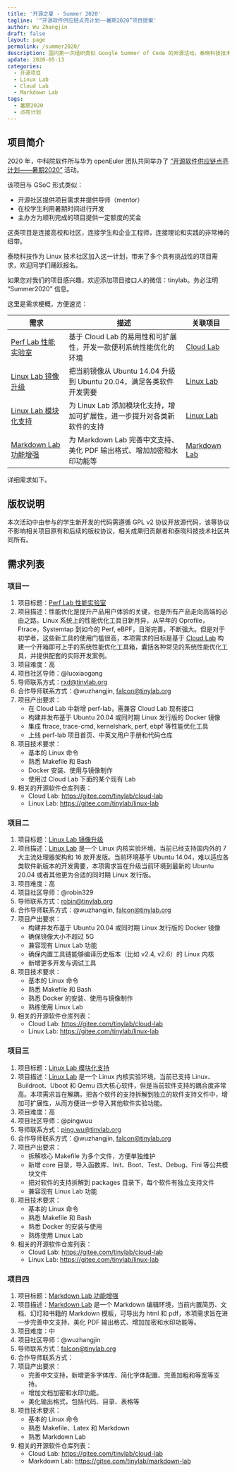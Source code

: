 ```yaml
---
title: '开源之夏 - Summer 2020'
tagline: '“开源软件供应链点亮计划——暑期2020”项目提案'
author: Wu Zhangjin
draft: false
layout: page
permalink: /summer2020/
description: 国内第一次组织类似 Google Summer of Code 的开源活动，泰晓科技技术社区踊跃报名，将携 Cloud Lab、Linux Lab、Markdown Lab 等项目参加，欢迎大家报名。
update: 2020-05-13
categories:
  - 开源项目
  - Linux Lab
  - Cloud Lab
  - Markdown Lab
tags:
  - 暑期2020
  - 点亮计划
---
```


## 项目简介

2020 年，中科院软件所与华为 openEuler 团队共同举办了 [“开源软件供应链点亮计划——暑期2020”](https://isrc.iscas.ac.cn/summer2020/) 活动。

该项目与 GSoC 形式类似：

* 开源社区提供项目需求并提供导师（mentor）
* 在校学生利用暑期时间进行开发
* 主办方为顺利完成的项目提供一定额度的奖金

这类项目是连接高校和社区，连接学生和企业工程师，连接理论和实践的非常棒的纽带。

泰晓科技作为 Linux 技术社区加入这一计划，带来了多个具有挑战性的项目需求，欢迎同学们踊跃报名。

如果您对我们的项目感兴趣，欢迎添加项目接口人的微信：tinylab。务必注明 “Summer2020” 信息。

这里是需求梗概，方便速览：

| 需求                   |  描述                                                                   | 关联项目
|------------------------|-------------------------------------------------------------------------|-------------
| [Perf Lab  性能实验室][1]   | 基于 Cloud Lab 的易用性和可扩展性，开发一款便利系统性能优化的环境       | [Cloud Lab](https://tinylab.org/cloud-lab)
| [Linux Lab 镜像升级][2]     | 把当前镜像从 Ubuntu 14.04 升级到 Ubuntu 20.04，满足各类软件开发需要     | [Linux Lab](https://tinylab.org/linux-lab)
| [Linux Lab 模块化支持][3]   | 为 Linux Lab 添加模块化支持，增加可扩展性，进一步提升对各类新软件的支持 | [Linux Lab](https://tinylab.org/linux-lab)
| [Markdown Lab 功能增强][4]  | 为 Markdown Lab 完善中文支持、美化 PDF 输出格式、增加加密和水印功能等   | [Markdown Lab](https://tinylab.org/markdown-lab)

详细需求如下。

## 版权说明

本次活动中由参与的学生新开发的代码需遵循 GPL v2 协议开放源代码，该等协议不影响相关项目原有和后续的版权协议，相关成果归贡献者和泰晓科技技术社区共同所有。

## 需求列表

### 项目一

1. 项目标题：[Perf Lab 性能实验室][1]
2. 项目描述：性能优化是提升产品用户体验的关键，也是所有产品走向高端的必由之路。Linux 系统上的性能优化工具日新月异，从早年的 Oprofile，Ftrace，Systemtap 到如今的 Perf, eBPF，日渐完善，不断强大。但是对于初学者，这些新工具的使用门槛很高，本项需求的目标是基于 [Cloud Lab](https://tinylab.org/cloud-lab) 构建一个开箱即可上手的系统性能优化工具箱，囊括各种常见的系统性能优化工具，并提供配套的实际开发案例。
3. 项目难度：高
4. 项目社区导师：@luoxiaogang
5. 导师联系方式：rxd@tinylab.org
6. 合作导师联系方式：@wuzhangjin, falcon@tinylab.org
7. 项目产出要求：
   - 在 Cloud Lab 中新增 perf-lab，需兼容 Cloud Lab 现有接口
   - 构建并发布基于 Ubuntu 20.04 或同时期 Linux 发行版的 Docker 镜像
   - 集成 ftrace, trace-cmd, kernelshark, perf, ebpf 等性能优化工具
   - 上线 perf-lab 项目首页、中英文用户手册和代码仓库
8. 项目技术要求：
   - 基本的 Linux 命令
   - 熟悉 Makefile 和 Bash
   - Docker 安装、使用与镜像制作
   - 使用过 Cloud Lab 下面的某个现有 Lab
9. 相关的开源软件仓库列表：
   - Cloud Lab: <https://gitee.com/tinylab/cloud-lab>
   - Linux Lab: <https://gitee.com/tinylab/linux-lab>

### 项目二

1. 项目标题：[Linux Lab 镜像升级][2]
2. 项目描述：[Linux Lab](https://tinylab.org/linux-lab) 是一个 Linux 内核实验环境，当前已经支持国内外的 7 大主流处理器架构和 16 款开发版。当前环境基于 Ubuntu 14.04，难以适应各类软件新版本的开发需要，本项需求旨在升级当前环境到最新的 Ubuntu 20.04 或者其他更为合适的同时期 Linux 发行版。
3. 项目难度：高
4. 项目社区导师：@robin329
5. 导师联系方式：robin@tinylab.org
6. 合作导师联系方式：@wuzhangjin, falcon@tinylab.org
7. 项目产出要求：
   - 构建并发布基于 Ubuntu 20.04 或同时期 Linux 发行版的 Docker 镜像
   - 确保镜像大小不超过 5G
   - 兼容现有 Linux Lab 功能
   - 确保内置工具链能够编译历史版本（比如 v2.4, v2.6）的 Linux 内核
   - 新增更多开发与调试工具
8. 项目技术要求：
   - 基本的 Linux 命令
   - 熟悉 Makefile 和 Bash
   - 熟悉 Docker 的安装、使用与镜像制作
   - 熟练使用 Linux Lab
9. 相关的开源软件仓库列表：
   - Cloud Lab: <https://gitee.com/tinylab/cloud-lab>
   - Linux Lab: <https://gitee.com/tinylab/linux-lab>

### 项目三

1. 项目标题：[Linux Lab 模块化支持][3]
2. 项目描述：[Linux Lab](https://tinylab.org/linux-lab) 是一个 Linux 内核实验环境，当前已支持 Linux、Buildroot、Uboot 和 Qemu 四大核心软件，但是当前软件支持的耦合度非常高。本项需求旨在解耦，把各个软件的支持拆解到独立的软件支持文件中，增加可扩展性，从而方便进一步导入其他软件实验功能。
3. 项目难度：高
4. 项目社区导师：@pingwuu
5. 导师联系方式：ping.wu@tinylab.org
6. 合作导师联系方式：@wuzhangjin, falcon@tinylab.org
7. 项目产出要求：
   - 拆解核心 Makefile 为多个文件，方便单独维护
   - 新增 core 目录，导入函数库、Init、Boot、Test、Debug、Fini 等公共模块文件
   - 把对软件的支持拆解到 packages 目录下，每个软件有独立支持文件
   - 兼容现有 Linux Lab 功能
8. 项目技术要求：
   - 基本的 Linux 命令
   - 熟悉 Makefile 和 Bash
   - 熟悉 Docker 的安装与使用
   - 熟练使用 Linux Lab
9. 相关的开源软件仓库列表：
   - Cloud Lab: <https://gitee.com/tinylab/cloud-lab>
   - Linux Lab: <https://gitee.com/tinylab/linux-lab>

### 项目四

1. 项目标题：[Markdown Lab 功能增强][4]
2. 项目描述：[Markdown Lab](https://tinylab.org/markdown-lab) 是一个 Markdown 编辑环境，当前内置简历、文档、幻灯和书籍的 Markdown 模板，可导出为 html 和 pdf，本项需求旨在进一步完善中文支持、美化 PDF 输出格式、增加加密和水印功能等。
3. 项目难度：中
4. 项目社区导师：@wuzhangjin
5. 导师联系方式：falcon@tinylab.org
6. 合作导师联系方式：
7. 项目产出要求：
   - 完善中文支持，新增更多字体库、简化字体配置、完善加粗和等宽等支持。
   - 增加文档加密和水印功能。
   - 美化输出格式，包括代码、目录、表格等
8. 项目技术要求：
   - 基本的 Linux 命令
   - 熟悉 Makefile、Latex 和 Markdown
   - 熟悉 Markdown Lab
9. 相关的开源软件仓库列表：
   - Cloud Lab: <https://gitee.com/tinylab/cloud-lab>
   - Markdown Lab: <https://gitee.com/tinylab/markdown-lab>

[1]: https://gitee.com/tinylab/cloud-lab/issues/I1H8Q3
[2]: https://gitee.com/tinylab/cloud-lab/issues/I1HAN4
[3]: https://gitee.com/tinylab/cloud-lab/issues/I1HAU0
[4]: https://gitee.com/tinylab/cloud-lab/issues/I1HAV2
